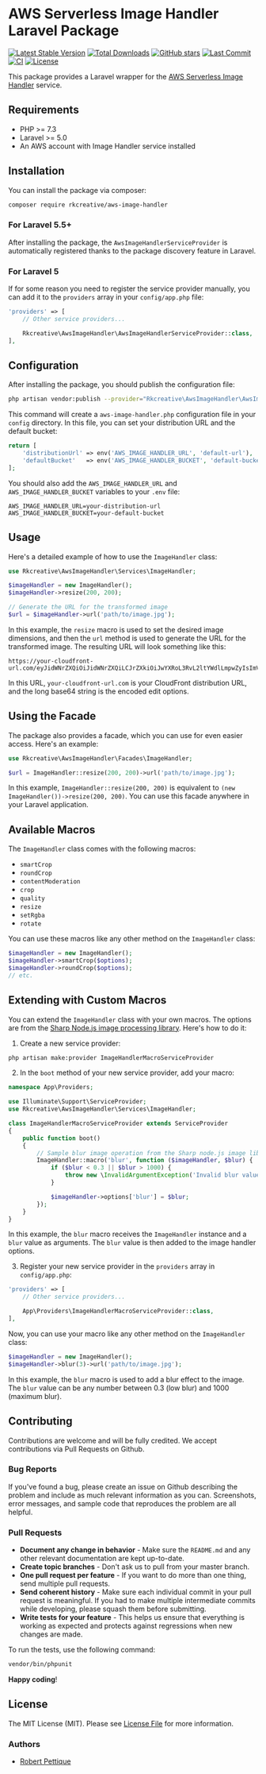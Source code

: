 # AWS Serverless Image Handler Laravel Package

[![Latest Stable Version](https://img.shields.io/packagist/v/rkcreative/aws-image-handler.svg?style=flat-square)](https://packagist.org/packages/rkcreative/aws-image-handler)
[![Total Downloads](https://img.shields.io/packagist/dt/rkcreative/aws-image-handler.svg?style=flat-square)](https://packagist.org/packages/rkcreative/aws-image-handler)
[![GitHub stars](https://img.shields.io/github/stars/rkcreative/aws-image-handler.svg?style=flat-square)](https://github.com/rkcreative/aws-image-handler/stargazers)
[![Last Commit](https://img.shields.io/github/last-commit/rkcreative/aws-image-handler?style=flat-square)](https://github.com/rkcreative/aws-image-handler/commits)
[![CI](https://github.com/rkcreative/aws-image-handler/actions/workflows/ci.yml/badge.svg?branch=main)](https://github.com/rkcreative/aws-image-handler/actions/workflows/ci.yml)
[![License](https://img.shields.io/github/license/rkcreative/aws-image-handler?style=flat-square)](LICENSE.md)

This package provides a Laravel wrapper for the [AWS Serverless Image Handler](https://aws.amazon.com/solutions/implementations/serverless-image-handler/) service.

## Requirements

- PHP >= 7.3
- Laravel >= 5.0
- An AWS account with Image Handler service installed

## Installation

You can install the package via composer:

```bash
composer require rkcreative/aws-image-handler
```

### For Laravel 5.5+

After installing the package, the `AwsImageHandlerServiceProvider` is automatically registered thanks to the package discovery feature in Laravel.

### For Laravel 5

If for some reason you need to register the service provider manually, you can add it to the `providers` array in your `config/app.php` file:

```php
'providers' => [
    // Other service providers...

    Rkcreative\AwsImageHandler\AwsImageHandlerServiceProvider::class,
],
```

## Configuration

After installing the package, you should publish the configuration file:

```bash
php artisan vendor:publish --provider="Rkcreative\AwsImageHandler\AwsImageHandlerServiceProvider" --tag="config"
```

This command will create a `aws-image-handler.php` configuration file in your `config` directory. In this file, you can set your distribution URL and the default bucket:

```php
return [
    'distributionUrl' => env('AWS_IMAGE_HANDLER_URL', 'default-url'),
    'defaultBucket'   => env('AWS_IMAGE_HANDLER_BUCKET', 'default-bucket'),
];
```

You should also add the `AWS_IMAGE_HANDLER_URL` and `AWS_IMAGE_HANDLER_BUCKET` variables to your `.env` file:

```
AWS_IMAGE_HANDLER_URL=your-distribution-url
AWS_IMAGE_HANDLER_BUCKET=your-default-bucket
```

## Usage

Here's a detailed example of how to use the `ImageHandler` class:

```php
use Rkcreative\AwsImageHandler\Services\ImageHandler;

$imageHandler = new ImageHandler();
$imageHandler->resize(200, 200);

// Generate the URL for the transformed image
$url = $imageHandler->url('path/to/image.jpg');
```

In this example, the `resize` macro is used to set the desired image dimensions, and then the `url` method is used to generate the URL for the transformed image. The resulting URL will look something like this:

```
https://your-cloudfront-url.com/eyJidWNrZXQiOiJidWNrZXQiLCJrZXkiOiJwYXRoL3RvL2ltYWdlLmpwZyIsImVkaXRzIjp7InJlc2l6ZSI6eyJ3aWR0aCI6MjAwLCJoZWlnaHQiOjIwMH19fQ==
```

In this URL, `your-cloudfront-url.com` is your CloudFront distribution URL, and the long base64 string is the encoded edit options.

## Using the Facade

The package also provides a facade, which you can use for even easier access. Here's an example:

```php
use Rkcreative\AwsImageHandler\Facades\ImageHandler;

$url = ImageHandler::resize(200, 200)->url('path/to/image.jpg');
```

In this example, `ImageHandler::resize(200, 200)` is equivalent to `(new ImageHandler())->resize(200, 200)`. You can use this facade anywhere in your Laravel application.

## Available Macros

The `ImageHandler` class comes with the following macros:

- `smartCrop`
- `roundCrop`
- `contentModeration`
- `crop`
- `quality`
- `resize`
- `setRgba`
- `rotate`

You can use these macros like any other method on the `ImageHandler` class:

```php
$imageHandler = new ImageHandler();
$imageHandler->smartCrop($options);
$imageHandler->roundCrop($options);
// etc.
```

## Extending with Custom Macros

You can extend the `ImageHandler` class with your own macros. The options are from the [Sharp Node.js image processing library](https://sharp.pixelplumbing.com/api-operation). Here's how to do it:

1. Create a new service provider:

```bash
php artisan make:provider ImageHandlerMacroServiceProvider
```

2. In the `boot` method of your new service provider, add your macro:

```php
namespace App\Providers;

use Illuminate\Support\ServiceProvider;
use Rkcreative\AwsImageHandler\Services\ImageHandler;

class ImageHandlerMacroServiceProvider extends ServiceProvider
{
    public function boot()
    {
        // Sample blur image operation from the Sharp node.js image library to show how you could add it as a custom option.
        ImageHandler::macro('blur', function ($imageHandler, $blur) {
            if ($blur < 0.3 || $blur > 1000) {
                throw new \InvalidArgumentException('Invalid blur value. It must be = a sigma value between 0.3 and 1000.');
            }

            $imageHandler->options['blur'] = $blur;
        });
    }
}
```

In this example, the `blur` macro receives the `ImageHandler` instance and a `blur` value as arguments. The `blur` value is then added to the image handler options.

3. Register your new service provider in the `providers` array in `config/app.php`:

```php
'providers' => [
    // Other service providers...

    App\Providers\ImageHandlerMacroServiceProvider::class,
],
```

Now, you can use your macro like any other method on the `ImageHandler` class:

```php
$imageHandler = new ImageHandler();
$imageHandler->blur(3)->url('path/to/image.jpg');
```

In this example, the `blur` macro is used to add a blur effect to the image. The `blur` value can be any number between 0.3 (low blur) and 1000 (maximum blur).

## Contributing

Contributions are welcome and will be fully credited. We accept contributions via Pull Requests on Github.

### Bug Reports

If you've found a bug, please create an issue on Github describing the problem and include as much relevant information as you can. Screenshots, error messages, and sample code that reproduces the problem are all helpful.

### Pull Requests

- **Document any change in behavior** - Make sure the `README.md` and any other relevant documentation are kept up-to-date.
- **Create topic branches** - Don't ask us to pull from your master branch.
- **One pull request per feature** - If you want to do more than one thing, send multiple pull requests.
- **Send coherent history** - Make sure each individual commit in your pull request is meaningful. If you had to make multiple intermediate commits while developing, please squash them before submitting.
- **Write tests for your feature** - This helps us ensure that everything is working as expected and protects against regressions when new changes are made.

To run the tests, use the following command:

```bash
vendor/bin/phpunit
```

**Happy coding**!

## License

The MIT License (MIT). Please see [License File](LICENSE) for more information.

### Authors

- [Robert Pettique](https://github.com/r0biabl0)
